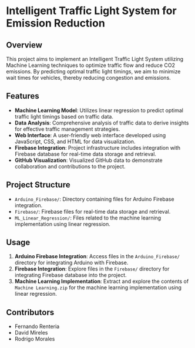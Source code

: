 # Intelligent Traffic Light System for Emission Reduction

## Overview
This project aims to implement an Intelligent Traffic Light System utilizing Machine Learning techniques to optimize traffic flow and reduce CO2 emissions. By predicting optimal traffic light timings, we aim to minimize wait times for vehicles, thereby reducing congestion and emissions.

## Features
- **Machine Learning Model**: Utilizes linear regression to predict optimal traffic light timings based on traffic data.
- **Data Analysis**: Comprehensive analysis of traffic data to derive insights for effective traffic management strategies.
- **Web Interface**: A user-friendly web interface developed using JavaScript, CSS, and HTML for data visualization.
- **Firebase Integration**: Project infrastructure includes integration with Firebase database for real-time data storage and retrieval.
- **GitHub Visualization**: Visualized GitHub data to demonstrate collaboration and contributions to the project.

## Project Structure
- `Arduino_Firebase/`: Directory containing files for Arduino Firebase integration.
- `Firebase/`: Firebase files for real-time data storage and retrieval.
- `ML_Linear_Regression/`: Files related to the machine learning implementation using linear regression.

## Usage
1. **Arduino Firebase Integration**: Access files in the `Arduino_Firebase/` directory for integrating Arduino with Firebase.
2. **Firebase Integration**: Explore files in the `Firebase/` directory for integrating Firebase database into the project.
3. **Machine Learning Implementation**: Extract and explore the contents of `Machine Learning.zip` for the machine learning implementation using linear regression.

## Contributors
- Fernando Renteria 
- David Mireles
- Rodrigo Morales
